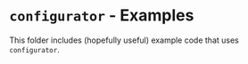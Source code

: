 # `configurator` - Examples

This folder includes (hopefully useful) example code that uses `configurator`.  

